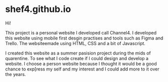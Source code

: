 # shef4.github.io

Hi!

This project is a personal website I developed call Channel4.  I developed this website using mobile first desgin practises and tools such as Figma and Trello. The websiteemade using HTML, CSS and a bit of Javascript. 

I created this website as a summer pasision project during the mids of quarentine. To see what I code create if I could design and develop a website. I choose a person website because I thought it would be a good chance to exp[ress my self and my interest and I could add more to it over the years. 
